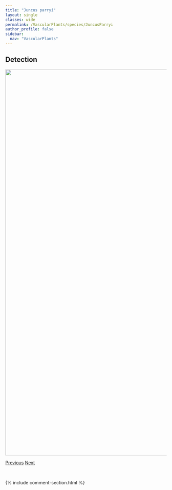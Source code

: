 ```yaml
---
title: "Juncus parryi"
layout: single
classes: wide
permalink: /VascularPlants/species/JuncusParryi
author_profile: false
sidebar:
  nav: "VascularPlants"
---
```


<h2>Detection</h2>

<a href="https://drive.google.com/uc?export=view&id=1SVeH8NrKaouRKj6yPjIXAiSuhbPswyL_">
<img src="https://drive.google.com/uc?export=view&id=1SVeH8NrKaouRKj6yPjIXAiSuhbPswyL_" height = "1200" width = "800">
</a>


<a href="/DevelopmentWebsite/VascularPlants/species/JuncusNodosus" class="pagination--pager" title="Juncus nodosus">Previous</a> <a href="/DevelopmentWebsite/VascularPlants/species/JuncusTenuis" class="pagination--pager" title="Juncus tenuis">Next</a>

<p>&nbsp;</p>

{% include comment-section.html %}
